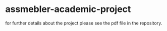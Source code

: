 # assmebler-academic-project

for further details about the project please see the pdf file in the repository.
